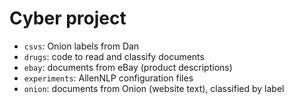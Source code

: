 # Cyber project

* `csvs`: Onion labels from Dan
* `drugs`: code to read and classify documents
* `ebay`: documents from eBay (product descriptions)
* `experiments`: AllenNLP configuration files
* `onion`: documents from Onion (website text), classified by label
